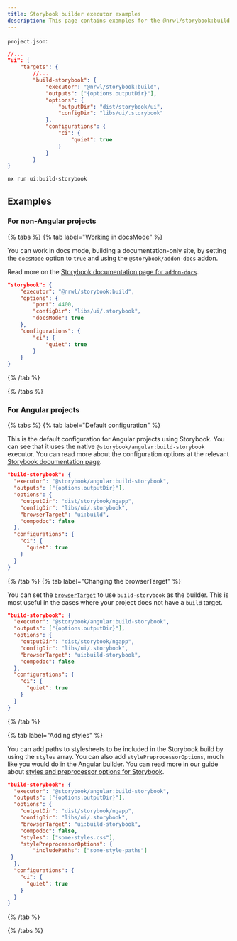 ```yaml
---
title: Storybook builder executor examples
description: This page contains examples for the @nrwl/storybook:build executor.
---
```


`project.json`:

```json
//...
"ui": {
    "targets": {
        //...
        "build-storybook": {
            "executor": "@nrwl/storybook:build",
            "outputs": ["{options.outputDir}"],
            "options": {
                "outputDir": "dist/storybook/ui",
                "configDir": "libs/ui/.storybook"
            },
            "configurations": {
                "ci": {
                    "quiet": true
                }
            }
        }
}
```

```bash
nx run ui:build-storybook
```

## Examples

### For non-Angular projects

{% tabs %}
{% tab label="Working in docsMode" %}

You can work in docs mode, building a documentation-only site, by setting the `docsMode` option to `true` and using the `@storybook/addon-docs` addon.

Read more on the [Storybook documentation page for `addon-docs`](https://storybook.js.org/addons/@storybook/addon-docs).

```json
"storybook": {
    "executor": "@nrwl/storybook:build",
    "options": {
        "port": 4400,
        "configDir": "libs/ui/.storybook",
        "docsMode": true
    },
    "configurations": {
        "ci": {
            "quiet": true
        }
    }
}
```

{% /tab %}

{% /tabs %}

### For Angular projects

{% tabs %}
{% tab label="Default configuration" %}

This is the default configuration for Angular projects using Storybook. You can see that it uses the native `@storybook/angular:build-storybook` executor. You can read more about the configuration options at the relevant [Storybook documentation page](https://storybook.js.org/docs/angular/get-started/install).

```json
"build-storybook": {
  "executor": "@storybook/angular:build-storybook",
  "outputs": ["{options.outputDir}"],
  "options": {
    "outputDir": "dist/storybook/ngapp",
    "configDir": "libs/ui/.storybook",
    "browserTarget": "ui:build",
    "compodoc": false
  },
  "configurations": {
    "ci": {
      "quiet": true
    }
  }
}
```

{% /tab %}
{% tab label="Changing the browserTarget" %}

You can set the [`browserTarget`](/packages/storybook/documents/angular-browser-target) to use `build-storybook` as the builder. This is most useful in the cases where your project does not have a `build` target.

```json
"build-storybook": {
  "executor": "@storybook/angular:build-storybook",
  "outputs": ["{options.outputDir}"],
  "options": {
    "outputDir": "dist/storybook/ngapp",
    "configDir": "libs/ui/.storybook",
    "browserTarget": "ui:build-storybook",
    "compodoc": false
  },
  "configurations": {
    "ci": {
      "quiet": true
    }
  }
}
```

{% /tab %}

{% tab label="Adding styles" %}

You can add paths to stylesheets to be included in the Storybook build by using the `styles` array. You can also add `stylePreprocessorOptions`, much like you would do in the Angular builder. You can read more in our guide about [styles and preprocessor options for Storybook](/packages/storybook/documents/angular-configuring-styles).

```json
"build-storybook": {
  "executor": "@storybook/angular:build-storybook",
  "outputs": ["{options.outputDir}"],
  "options": {
    "outputDir": "dist/storybook/ngapp",
    "configDir": "libs/ui/.storybook",
    "browserTarget": "ui:build-storybook",
    "compodoc": false,
    "styles": ["some-styles.css"],
    "stylePreprocessorOptions": {
        "includePaths": ["some-style-paths"]
 }
  },
  "configurations": {
    "ci": {
      "quiet": true
    }
  }
}
```

{% /tab %}

{% /tabs %}
